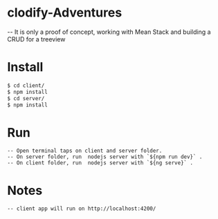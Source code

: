 # clodify-Adventures
-- It is only a proof of concept, working with Mean Stack and building a CRUD for a treeview


# Install

```sh
$ cd client/
$ npm install
$ cd server/
$ npm install
```

# Run
    -- Open terminal taps on client and server folder.
    -- On server folder, run  nodejs server with `${npm run dev}` .
    -- On client folder, run  nodejs server with `${ng serve}` .

# Notes
	-- client app will run on http://localhost:4200/





